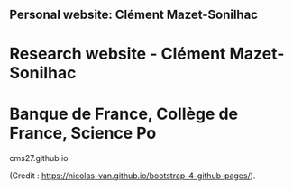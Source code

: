 
## Personal website: Clément Mazet-Sonilhac

# Research website - Clément Mazet-Sonilhac
# Banque de France, Collège de France, Science Po

cms27.github.io

(Credit : https://nicolas-van.github.io/bootstrap-4-github-pages/).

